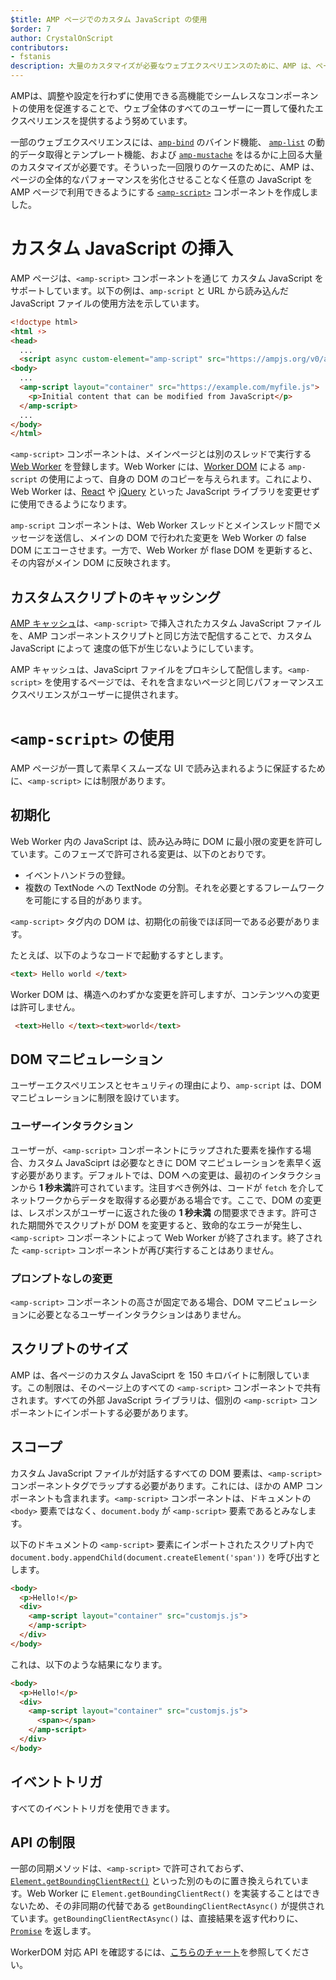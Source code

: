 ```yaml
---
$title: AMP ページでのカスタム JavaScript の使用
$order: 7
author: CrystalOnScript
contributors:
- fstanis
description: 大量のカスタマイズが必要なウェブエクスペリエンスのために、AMP は、ページの全体的なパフォーマンスを劣化させることなく任意の JavaScript を AMP ページで利用できるようにする amp-script コンポーネントを作成しました。
---
```


AMPは、調整や設定を行わずに使用できる高機能でシームレスなコンポーネントの使用を促進することで、ウェブ全体のすべてのユーザーに一貫して優れたエクスペリエンスを提供するよう努めています。

一部のウェブエクスペリエンスには、[`amp-bind`](../../../documentation/components/reference/amp-bind.md?format=websites) のバインド機能、 [`amp-list`](../../../documentation/components/reference/amp-list.md?format=websites) の動的データ取得とテンプレート機能、および [`amp-mustache`](../../../documentation/components/reference/amp-mustache.md?format=websites) をはるかに上回る大量のカスタマイズが必要です。そういった一回限りのケースのために、AMP は、ページの全体的なパフォーマンスを劣化させることなく任意の JavaScript を AMP ページで利用できるようにする [`<amp-script>`](../../../documentation/components/reference/amp-script.md?format=websites) コンポーネントを作成しました。

# カスタム JavaScript の挿入

AMP ページは、`<amp-script>` コンポーネントを通じて カスタム JavaScript をサポートしています。以下の例は、`amp-script` と URL から読み込んだ JavaScript ファイルの使用方法を示しています。

```html
<!doctype html>
<html ⚡>
<head>
  ...
  <script async custom-element="amp-script" src="https://ampjs.org/v0/amp-script-0.1.js"></script>
<body>
  ...
  <amp-script layout="container" src="https://example.com/myfile.js">
    <p>Initial content that can be modified from JavaScript</p>
  </amp-script>
  ...
</body>
</html>
```

`<amp-script>` コンポーネントは、メインページとは別のスレッドで実行する [Web Worker](https://developer.mozilla.org/en-US/docs/Web/API/Web_Workers_API) を登録します。Web Worker には、[Worker DOM](https://github.com/ampproject/worker-dom) による `amp-script` の使用によって、自身の DOM のコピーを与えられます。これにより、Web Worker は、[React](https://reactjs.org/) や [jQuery](https://jquery.com/) といった JavaScript ライブラリを変更せずに使用できるようになります。

`amp-script` コンポーネントは、Web Worker スレッドとメインスレッド間でメッセージを送信し、メインの DOM で行われた変更を Web Worker の false DOM にエコーさせます。一方で、Web Worker が flase DOM を更新すると、その内容がメイン DOM に反映されます。

## カスタムスクリプトのキャッシング

[AMP キャッシュ](../../../documentation/guides-and-tutorials/learn/amp-caches-and-cors/how_amp_pages_are_cached.md)は、`<amp-script>` で挿入されたカスタム JavaScript ファイルを、AMP コンポーネントスクリプトと同じ方法で配信することで、カスタム JavaScript によって 速度の低下が生じないようにしています。

AMP キャッシュは、JavaSciprt ファイルをプロキシして配信します。`<amp-script>` を使用するページでは、それを含まないページと同じパフォーマンスエクスペリエンスがユーザーに提供されます。

# `<amp-script>` の使用

AMP ページが一貫して素早くスムーズな UI で読み込まれるように保証するために、`<amp-script>` には制限があります。

## 初期化

Web Worker 内の JavaScript は、読み込み時に DOM に最小限の変更を許可しています。このフェーズで許可される変更は、以下のとおりです。

- イベントハンドラの登録。
- 複数の TextNode への TextNode の分割。それを必要とするフレームワークを可能にする目的があります。

`<amp-script>` タグ内の DOM は、初期化の前後でほぼ同一である必要があります。

たとえば、以下のようなコードで起動するすとします。

```html
<text> Hello world </text>
```

Worker DOM は、構造へのわずかな変更を許可しますが、コンテンツへの変更は許可しません。

```html
 <text>Hello </text><text>world</text>
```

## DOM マニピュレーション

ユーザーエクスペリエンスとセキュリティの理由により、`amp-script` は、DOM マニピュレーションに制限を設けています。

### ユーザーインタラクション

ユーザーが、`<amp-script>` コンポーネントにラップされた要素を操作する場合、カスタム JavaSciprt は必要なときに DOM マニピュレーションを素早く返す必要があります。デフォルトでは、DOM への変更は、最初のインタラクションから **1 秒未満**許可されています。注目すべき例外は、コードが `fetch` を介してネットワークからデータを取得する必要がある場合です。ここで、DOM の変更は、レスポンスがユーザーに返された後の **1 秒未満** の間要求できます。許可された期間外でスクリプトが DOM を変更すると、致命的なエラーが発生し、`<amp-script>` コンポーネントによって Web Worker が終了されます。終了された `<amp-script>` コンポーネントが再び実行することはありません。

### プロンプトなしの変更

`<amp-script>` コンポーネントの高さが固定である場合、DOM マニピュレーションに必要となるユーザーインタラクションはありません。

## スクリプトのサイズ

AMP は、各ページのカスタム JavaSciprt を 150 キロバイトに制限しています。この制限は、そのページ上のすべての `<amp-script>` コンポーネントで共有されます。すべての外部 JavaScript ライブラリは、個別の `<amp-script>` コンポーネントにインポートする必要があります。

## スコープ

カスタム JavaScript ファイルが対話するすべての DOM 要素は、`<amp-script>` コンポーネントタグでラップする必要があります。これには、ほかの AMP コンポーネントも含まれます。`<amp-script>` コンポーネントは、ドキュメントの `<body>` 要素ではなく、`document.body` が `<amp-script>` 要素であるとみなします。

以下のドキュメントの `<amp-script>` 要素にインポートされたスクリプト内で `document.body.appendChild(document.createElement('span'))` を呼び出すとします。

```html
<body>
  <p>Hello!</p>
  <div>
    <amp-script layout="container" src="customjs.js">
    </amp-script>
  </div>
</body>
```

これは、以下のような結果になります。

```html
<body>
  <p>Hello!</p>
  <div>
    <amp-script layout="container" src="customjs.js">
      <span></span>
    </amp-script>
  </div>
</body>
```

## イベントトリガ

すべてのイベントトリガを使用できます。

## API の制限 <a name="api-restrictions"></a>

一部の同期メソッドは、`<amp-script>` で許可されておらず、[`Element.getBoundingClientRect()`](https://developer.mozilla.org/en-US/docs/Web/API/Element/getBoundingClientRect) といった別のものに置き換えられています。Web Worker に `Element.getBoundingClientRect()` を実装することはできないため、その非同期の代替である `getBoundingClientRectAsync()` が提供されています。`getBoundingClientRectAsync()` は、直接結果を返す代わりに、[`Promise`](https://developer.mozilla.org/en-US/docs/Web/JavaScript/Reference/Global_Objects/Promise) を返します。

WorkerDOM 対応 API を確認するには、[こちらのチャート](https://github.com/ampproject/worker-dom/blob/main/web_compat_table.md)を参照してください。
